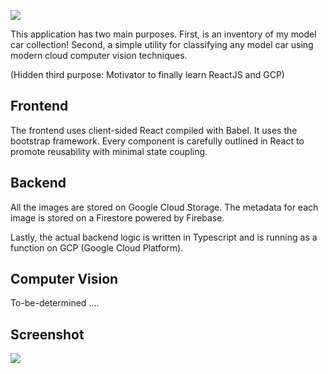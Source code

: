 ![](https://i.imgur.com/y8gvtaw.png)

This application has two main purposes. First, is an inventory of my model car collection! Second, a simple utility for classifying any model car using modern cloud computer vision techniques. 


(Hidden third purpose: Motivator to finally learn ReactJS and GCP)

## Frontend
The frontend uses client-sided React compiled with Babel. It uses the bootstrap framework. Every component is carefully outlined in React to promote reusability with minimal state coupling.

## Backend
All the images are stored on Google Cloud Storage. The metadata for each image is stored on a Firestore powered by Firebase. 


Lastly, the actual backend logic is written in Typescript and is running as a function on GCP (Google Cloud Platform). 

## Computer Vision
To-be-determined .... 

## Screenshot
![](https://i.imgur.com/eGDA3dJ.jpg)
